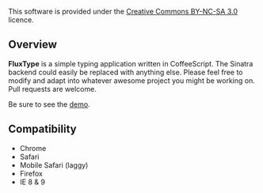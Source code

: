 This software is provided under the [Creative Commons BY-NC-SA 3.0](http://creativecommons.org/licenses/by-nc-sa/3.0/) licence.

## Overview

**FluxType** is a simple typing application written in CoffeeScript. The
Sinatra backend could easily be replaced with anything else.
Please feel free to modify and adapt into
whatever awesome project you might be working on. Pull requests are
welcome.

Be sure to see the [demo](http://fluxtype.com).

## Compatibility

* Chrome
* Safari
* Mobile Safari (laggy)
* Firefox
* IE 8 & 9
